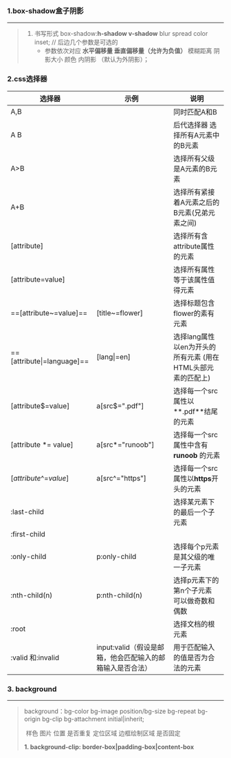 ### 1.box-shadow盒子阴影

---

> 1. 书写形式 box-shadow:**h-shadow v-shadow** blur spread color inset; // 后边几个参数是可选的 
>     - 参数依次对应 **水平偏移量  垂直偏移量（允许为负值）**  模糊距离  阴影大小 颜色  内阴影 （默认为外阴影）；
>

### 2.css选择器

| 选择器                     | 示例                                                      | 说明                                                        |
| -------------------------- | --------------------------------------------------------- | ----------------------------------------------------------- |
| A,B                        |                                                           | 同时匹配A和B                                                |
| A B                        |                                                           | 后代选择器 选择所有A元素中的B元素                           |
| A>B                        |                                                           | 选择所有父级是A元素的B元素                                  |
| A+B                        |                                                           | 选择所有紧接着A元素之后的B元素(兄弟元素之间)                |
| [attribute]                |                                                           | 选择所有含attribute属性的元素                               |
| [attribute=value]          |                                                           | 选择所有属性等于该属性值得元素                              |
| ==[attribute~=value]==     | [title~=flower]                                           | 选择标题包含flower的素有元素                                |
| ==[attribute\|=language]== | [lang\|=en]                                               | 选择lang属性以en为开头的所有元素 (用在HTML头部元素的匹配上) |
| [attribute$=value]         | a[src$=".pdf"]                                            | 选择每一个src属性以**.pdf**结尾的元素                       |
| [attribute *= value]       | a[src*="runoob"]                                          | 选择每一个src属性中含有 **runoob** 的元素                   |
| [*attribute*^=*value*\]    | a[src^="https"]                                           | 选择每一个src属性以**https**开头的元素                      |
| :last-child                |                                                           | 选择某元素下的最后一个子元素                                |
| :first-child               |                                                           |                                                             |
| :only-child                | p:only-child                                              | 选择每个p元素是其父级的唯一子元素                           |
| :nth-child(n)              | p:nth-child(n)                                            | 选择p元素下的第n个子元素   可以做奇数和偶数                 |
| :root                      |                                                           | 选择文档的根元素                                            |
| :valid 和:invalid          | input:valid（假设是邮箱，他会匹配输入的邮箱输入是否合法） | 用于匹配输入的值是否为合法的元素                            |

### 3. background

---

>background：bg-color bg-image position/bg-size bg-repeat bg-origin bg-clip bg-attachment initial|inherit;
>
>​			样色	图片	位置		是否重复   定位区域 边框绘制区域 是否固定	
>
>**1. background-clip: border-box|padding-box|content-box**
>
>
>
>